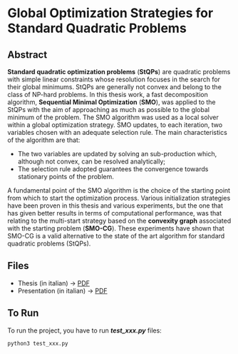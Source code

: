 # Global Optimization Strategies for Standard Quadratic Problems
## Abstract
**Standard quadratic optimization problems** (**StQPs**) are quadratic problems with simple linear constraints whose resolution focuses in the search for their global minimums. StQPs are generally not convex and belong to the class of NP-hard problems. In this thesis work, a fast decomposition algorithm, **Sequential Minimal Optimization** (**SMO**), was applied to the StQPs with the aim of approaching as much as possible to the global minimum of the problem. The SMO algorithm was used as a local solver within a global optimization strategy. SMO updates, to each iteration, two variables chosen with an adequate selection rule. The main characteristics of the algorithm are that:
* The two variables are updated by solving an sub-production which, although not convex, can be resolved analytically;
* The selection rule adopted guarantees the convergence towards stationary points of the problem.

A fundamental point of the SMO algorithm is the choice of the starting point from which to start the optimization process. Various initialization strategies have been proven in this thesis and various experiments, but the one that has given better results in terms of computational performance, was that relating to the multi-start strategy based on the **convexity graph** associated with the starting problem (**SMO-CG**). These experiments have shown that SMO-CG is a valid alternative to the state of the art algorithm for standard quadratic problems (StQPs).

## Files
- Thesis (in italian) → [PDF](thesis_pdf/thesis.pdf)
- Presentation (in italian) → [PDF](thesis_pdf/presentation.pdf)

## To Run
To run the project, you have to run ***test_xxx.py*** files:
```shell
python3 test_xxx.py
```